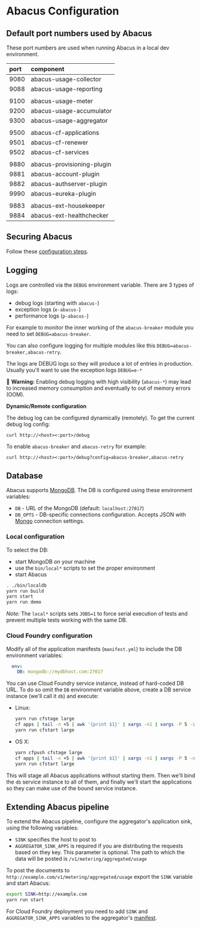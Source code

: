 Abacus Configuration
===

## Default port numbers used by Abacus

These port numbers are used when running Abacus in a local dev environment.

| port |      component             |
|:-----|:---------------------------|
| 9080 | abacus-usage-collector     |
| 9088 | abacus-usage-reporting     |
|      |                            |
| 9100 | abacus-usage-meter         |
| 9200 | abacus-usage-accumulator   |
| 9300 | abacus-usage-aggregator    |
|      |                            |
| 9500 | abacus-cf-applications     |
| 9501 | abacus-cf-renewer          |
| 9502 | abacus-cf-services         |
|      |                            |
| 9880 | abacus-provisioning-plugin |
| 9881 | abacus-account-plugin      |
| 9882 | abacus-authserver-plugin   |
| 9990 | abacus-eureka-plugin       |
|      |                            |
| 9883 | abacus-ext-housekeeper     |
| 9884 | abacus-ext-healthchecker   |

## Securing Abacus

Follow these [configuration steps](https://github.com/cloudfoundry-incubator/cf-abacus/wiki/Security).

## Logging

Logs are controlled via the `DEBUG` environment variable. There are 3 types of logs:
* debug logs (starting with `abacus-`)
* exception logs (`e-abacus-`)
* performance logs (`p-abacus-`)

For example to monitor the inner working of the `abacus-breaker` module you need to set `DEBUG=abacus-breaker`.

You can also configure logging for multiple modules like this `DEBUG=abacus-breaker,abacus-retry`.

The logs are DEBUG logs so they will produce a lot of entries in production. Usually you'll want to use the exception logs `DEBUG=e-*`

:rotating_light: **Warning:** Enabling debug logging with high visibility (`abacus-*`) may lead to increased memory consumption and eventually to out of memory errors (OOM).

**Dynamic/Remote configuration**

The debug log can be configured dynamically (remotely). To get the current debug log config:
```
curl http://<host><:port>/debug
```
To enable `abacus-breaker` and `abacus-retry` for example:
```
curl http://<host><:port>/debug?config=abacus-breaker,abacus-retry
```

## Database

Abacus supports [MongoDB](https://www.mongodb.com/). The DB is configured using these environment variables:
* `DB` - URL of the MongoDB (default: `localhost:27017`)
* `DB_OPTS` - DB-specific connections configuration. Accepts JSON with [Mongo](http://mongodb.github.io/node-mongodb-native/2.2/reference/connecting/connection-settings/) connection settings.

### Local configuration

To select the DB:
* start MongoDB on your machine
* use the `bin/local*` scripts to set the proper environment
* start Abacus

```bash
. ./bin/localdb
yarn run build
yarn start
yarn run demo
```

*Note:* The `local*` scripts sets `JOBS=1` to force serial execution of tests and prevent multiple tests working with the same DB.

### Cloud Foundry configuration
Modify all of the application manifests (`manifest.yml`) to include the DB environment variables:
```yml
  env:
    DB: mongodb://mydbhost.com:27017
```

You can use Cloud Foundry service instance, instead of hard-coded DB URL. To do so omit the `DB` environment variable above, create a DB service instance (we'll call it `db`) and execute:
* Linux:

   ```bash
   yarn run cfstage large
   cf apps | tail -n +5 | awk '{print $1}' | xargs -n1 | xargs -P 5 -i cf bind-service {} db
   yarn run cfstart large
   ```
* OS X:

   ```bash
   yarn cfpush cfstage large
   cf apps | tail -n +5 | awk '{print $1}' | xargs -n1 | xargs -P 5 -n 1 -J {} cf bind-service {} db
   yarn run cfstart large
   ```

This will stage all Abacus applications without starting them. Then we'll bind the `db` service instance to all of them, and finally we'll start the applications so they can make use of the bound service instance.

## Extending Abacus pipeline

To extend the Abacus pipeline, configure the aggregator's application sink, using the following variables:
* `SINK` specifies the host to post to
* `AGGREGATOR_SINK_APPS` is required if you are distributing the requests based on they key. This parameter is optional.
The path to which the data will be posted is `/v1/metering/aggregated/usage`

To post the documents to `http://example.com/v1/metering/aggregated/usage` export the `SINK` variable and start Abacus:
```bash
export SINK=http://example.com
yarn run start
```

For Cloud Foundry deployment you need to add `SINK` and `AGGREGATOR_SINK_APPS` variables to the aggregator's [manifest](https://github.com/cloudfoundry-incubator/cf-abacus/blob/master/lib/aggregation/aggregator/manifest.yml).
